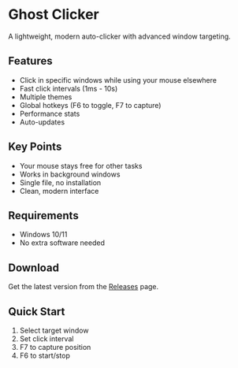 # Ghost Clicker

A lightweight, modern auto-clicker with advanced window targeting.

## Features
- Click in specific windows while using your mouse elsewhere
- Fast click intervals (1ms - 10s)
- Multiple themes
- Global hotkeys (F6 to toggle, F7 to capture)
- Performance stats
- Auto-updates

## Key Points
- Your mouse stays free for other tasks
- Works in background windows
- Single file, no installation
- Clean, modern interface

## Requirements
- Windows 10/11
- No extra software needed

## Download
Get the latest version from the [Releases](../../releases) page.

## Quick Start
1. Select target window
2. Set click interval
3. F7 to capture position
4. F6 to start/stop
